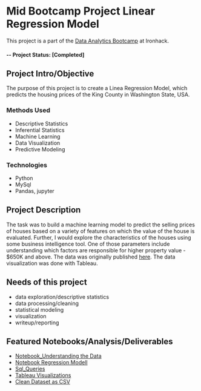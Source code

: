# Mid Bootcamp Project Linear Regression Model

This project is a part of the [Data Analytics Bootcamp](https://www.ironhack.com/en/data-analytics/berlin#fulltime) at Ironhack. 


#### -- Project Status: [Completed]

## Project Intro/Objective
The purpose of this project is to create a Linea Regression Model, which predicts the housing prices of the King County in Washington State, USA. 
 

### Methods Used
* Descriptive Statistics
* Inferential Statistics
* Machine Learning
* Data Visualization
* Predictive Modeling

### Technologies
* Python
* MySql
* Pandas, jupyter

## Project Description
The task was to build a machine learning model to predict the selling prices of houses based on a variety of features on which the value of the house is evaluated.
Further, I would explore the characteristics of the houses using some business intelligence tool. One of those parameters include understanding which factors are responsible for higher property value - $650K and above. The data was originally published [here](https://www.kaggle.com/harlfoxem/housesalesprediction). 
The data visualization was done with Tableau. 


## Needs of this project
- data exploration/descriptive statistics
- data processing/cleaning
- statistical modeling
- visualization
- writeup/reporting


## Featured Notebooks/Analysis/Deliverables
* [Notebook_Understanding the Data](https://github.com/Lizzl/mid_bootcamp_project_regression-Alice/blob/main/King-County-Housing-Prices_Understanding-the-Data.ipynb)
* [Notebook Regression Modell](https://github.com/Lizzl/mid_bootcamp_project_regression-Alice/blob/main/King-County-Housing-Prices_Linear-Regression-Model_final_Alice.ipynb)
* [Sql_Queries](https://github.com/Lizzl/mid_bootcamp_project_regression-Alice/blob/main/SQL_queries_Alice.sql)
* [Tableau Visualizations](https://public.tableau.com/profile/alice.kohn#!/vizhome/KingCountyHousingPrices_16057394526840/Story1?publish=yes)
* [Clean Dataset as CSV](https://github.com/Lizzl/mid_bootcamp_project_regression-Alice/blob/main/regression_data_clean.csv)
